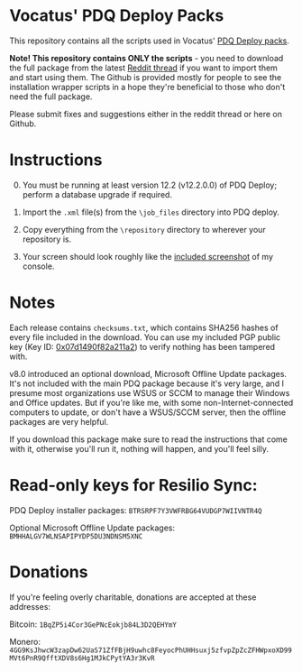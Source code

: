 Vocatus' PDQ Deploy Packs
===

This repository contains all the scripts used in Vocatus' [PDQ Deploy packs](https://old.reddit.com/r/sysadmin/search?q=pdq+deploy+author%3Avocatus+self%3Ayes&restrict_sr=on&sort=new&t=all).

**Note! This repository contains ONLY the scripts** - you need to download the full package from the latest [Reddit thread](https://old.reddit.com/r/sysadmin/search?q=pdq+deploy+author%3Avocatus+self%3Ayes&restrict_sr=on&sort=new&t=all) if you want to import them and start using them. The Github is provided mostly for people to see the installation wrapper scripts in a hope they're beneficial to those who don't need the full package.

Please submit fixes and suggestions either in the reddit thread or here on Github.

# Instructions

0. You must be running at least version 12.2 (v12.2.0.0) of PDQ Deploy; perform a database upgrade if required.

1. Import the `.xml` file(s) from the `\job_files` directory into PDQ deploy.

2. Copy everything from the `\repository` directory to wherever your repository is. 

3. Your screen should look roughly like the [included screenshot](https://github.com/bmrf/pdq_deploy_packs/blob/master/Roughly%20what%20it%20should%20look%20like.png) of my console.


# Notes

Each release contains `checksums.txt`, which contains SHA256 hashes of every file included in the download. You can use my included PGP public key (Key ID: [0x07d1490f82a211a2](http://pool.sks-keyservers.net:11371/pks/lookup?op=get&search=0x07D1490F82A211A2)) to verify nothing has been tampered with.

v8.0 introduced an optional download, Microsoft Offline Update packages. It's not included with the main PDQ package because it's very large, and I presume most organizations use WSUS or SCCM to manage their Windows and Office updates. But if you're like me, with some non-Internet-connected computers to update, or don't have a WSUS/SCCM server, then the offline packages are very helpful.

If you download this package make sure to read the instructions that come with it, otherwise you'll run it, nothing will happen, and you'll feel silly.

# Read-only keys for Resilio Sync:

PDQ Deploy installer packages:               `BTRSRPF7Y3VWFRBG64VUDGP7WIIVNTR4Q`

Optional Microsoft Offline Update packages:  `BMHHALGV7WLNSAPIPYDP5DU3NDNSM5XNC`


# Donations

If you're feeling overly charitable, donations are accepted at these addresses:

Bitcoin: `1BqZP5i4Cor3GePNcEokjb84L3D2QEHYmY`

Monero: `4GG9KsJhwcW3zapDw62UaS71ZfFBjH9uwhc8FeyocPhUHHsuxj5zfvpZpZcZFHWpxoXD99MVt6PnR9QfftXDV8s6Hg1MJkCPytYA3r3KvR`

